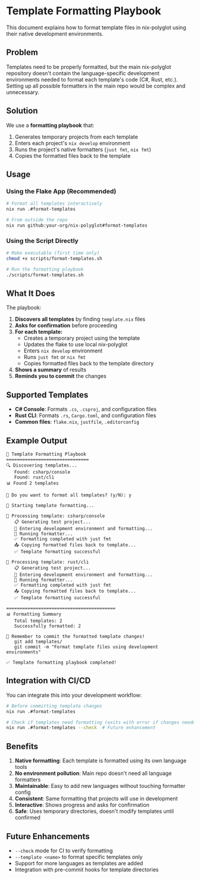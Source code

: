 # Template Formatting Playbook

This document explains how to format template files in nix-polyglot using their native development environments.

## Problem

Templates need to be properly formatted, but the main nix-polyglot repository doesn't contain the language-specific development environments needed to format each template's code (C#, Rust, etc.). Setting up all possible formatters in the main repo would be complex and unnecessary.

## Solution

We use a **formatting playbook** that:
1. Generates temporary projects from each template
2. Enters each project's `nix develop` environment
3. Runs the project's native formatters (`just fmt`, `nix fmt`)
4. Copies the formatted files back to the template

## Usage

### Using the Flake App (Recommended)

```bash
# Format all templates interactively
nix run .#format-templates

# From outside the repo
nix run github:your-org/nix-polyglot#format-templates
```

### Using the Script Directly

```bash
# Make executable (first time only)
chmod +x scripts/format-templates.sh

# Run the formatting playbook
./scripts/format-templates.sh
```

## What It Does

The playbook:

1. **Discovers all templates** by finding `template.nix` files
2. **Asks for confirmation** before proceeding
3. **For each template:**
   - Creates a temporary project using the template
   - Updates the flake to use local nix-polyglot
   - Enters `nix develop` environment
   - Runs `just fmt` or `nix fmt` 
   - Copies formatted files back to the template directory
4. **Shows a summary** of results
5. **Reminds you to commit** the changes

## Supported Templates

- **C# Console**: Formats `.cs`, `.csproj`, and configuration files
- **Rust CLI**: Formats `.rs`, `Cargo.toml`, and configuration files
- **Common files**: `flake.nix`, `justfile`, `.editorconfig`

## Example Output

```
🎨 Template Formatting Playbook
===============================
🔍 Discovering templates...
   Found: csharp/console
   Found: rust/cli
📊 Found 2 templates

🤔 Do you want to format all templates? (y/N): y

🚀 Starting template formatting...

📁 Processing template: csharp/console
   📋 Generating test project...
   🔧 Entering development environment and formatting...
   📝 Running formatter...
   ✅ Formatting completed with just fmt
   📤 Copying formatted files back to template...
   ✅ Template formatting successful

📁 Processing template: rust/cli
   📋 Generating test project...
   🔧 Entering development environment and formatting...
   📝 Running formatter...
   ✅ Formatting completed with just fmt
   📤 Copying formatted files back to template...
   ✅ Template formatting successful

=========================================
📊 Formatting Summary
   Total templates: 2
   Successfully formatted: 2

📝 Remember to commit the formatted template changes!
   git add templates/
   git commit -m "Format template files using development environments"

✅ Template formatting playbook completed!
```

## Integration with CI/CD

You can integrate this into your development workflow:

```bash
# Before committing template changes
nix run .#format-templates

# Check if templates need formatting (exits with error if changes needed)
nix run .#format-templates --check  # Future enhancement
```

## Benefits

1. **Native formatting**: Each template is formatted using its own language tools
2. **No environment pollution**: Main repo doesn't need all language formatters
3. **Maintainable**: Easy to add new languages without touching formatter config
4. **Consistent**: Same formatting that projects will use in development
5. **Interactive**: Shows progress and asks for confirmation
6. **Safe**: Uses temporary directories, doesn't modify templates until confirmed

## Future Enhancements

- `--check` mode for CI to verify formatting
- `--template <name>` to format specific templates only
- Support for more languages as templates are added
- Integration with pre-commit hooks for template directories